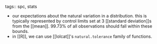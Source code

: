 tags:: spc, stats

- our expectations about the natural variation in a distribution. this is typically represented by control limits set at 3 [[standard deviation]]s from the [[mean]]. 99.73% of all observations should fall within these bounds.
- in [[R]], we can use [[lolcat]]'s `natural.tolerance` family of functions.